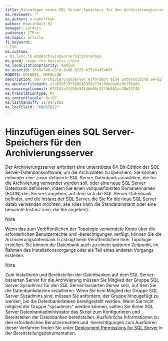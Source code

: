 ```yaml
---
title: Hinzufügen eines SQL Server-Speichers für den Archivierungsserver
ms.reviewer: ''
ms.author: v-mahoffman
author: HowlinWolf-92
manager: serdars
audience: ITPro
ms.topic: article
f1.keywords:
- CSH
ms.custom:
- ms.lync.tb.AddArchivingServerSqlStorePage
ms.prod: skype-for-business-itpro
ms.localizationpriority: medium
ms.assetid: 26e0a748-e31d-4c66-b225-b37e0a45408f
ROBOTS: NOINDEX, NOFOLLOW
description: Der Archivierungsserver erfordert eine unterstützte 64-Bit-Edition der SQL Server-Datenbanksoftware, um die Archivdaten zu speichern. Sie können entweder eine zuvor definierte SQL Server Datenbank auswählen, die für die Archivierung verwendet werden soll, oder eine neue SQL Server Datenbank definieren, indem Sie einen vollqualifizierten Domänennamen (FQDN) des Servers angeben, auf dem sich die SQL Server-Datenbank befindet, und die Instanz der SQL Server, die Sie für die neue SQL Server datab verwenden möchten. ase (dies kann die Standardinstanz oder eine benannte Instanz sein, die Sie angeben).
ms.openlocfilehash: a2a9785235586640350e774286bdae6c66156e80
ms.sourcegitcommit: 67324fe43f50c8414bb65c52f5b561ac30b52748
ms.translationtype: MT
ms.contentlocale: de-DE
ms.lasthandoff: 11/08/2021
ms.locfileid: "60857812"
---
```

# <a name="add-archiving-server-sql-server-store"></a>Hinzufügen eines SQL Server-Speichers für den Archivierungsserver

Der Archivierungsserver erfordert eine unterstützte 64-Bit-Edition der SQL Server-Datenbanksoftware, um die Archivdaten zu speichern. Sie können entweder eine zuvor definierte SQL Server Datenbank auswählen, die für die Archivierung verwendet werden soll, oder eine neue SQL Server Datenbank definieren, indem Sie einen vollqualifizierten Domänennamen (FQDN) des Servers angeben, auf dem sich die SQL Server-Datenbank befindet, und die Instanz der SQL Server, die Sie für die neue SQL Server datab verwenden möchten. ase (dies kann die Standardinstanz oder eine benannte Instanz sein, die Sie angeben).

> [!NOTE]
> Wenn das zum Veröffentlichen der Topologie verwendete Konto über die erforderlichen Benutzerrechte und -berechtigungen verfügt, können Sie die Archivierungsdatenbank (LcsLog) beim Veröffentlichen Ihrer Topologie erstellen. Sie können die Datenbank auch zu einem späteren Zeitpunkt, im Rahmen des Installationsvorgangs oder als Teil eines anderen Vorgangs erstellen.

> [!NOTE]
> Zum Installieren und Bereitstellen der Datenbanken auf dem SQL Server-basierten Server für die Archivierung müssen Sie Mitglied der Gruppe SQL Server Sysadmins für den SQL Server-basierten Server sein, auf dem Sie die Datenbankdateien installieren. Wenn Sie kein Mitglied der Gruppe SQL Server Sysadmins sind, müssen Sie anfordern, der Gruppe hinzugefügt zu werden, bis die Datenbankdateien bereitgestellt werden. Wenn Sie nicht mitglied der Gruppe "sysadmins" werden können, sollten Sie Ihrem SQL Server Datenbankadministrator das Skript zum Konfigurieren und Bereitstellen der Datenbanken bereitstellen. Ausführliche Informationen zu den erforderlichen Benutzerrechten und -berechtigungen zum Ausführen dieser Verfahren finden Sie unter [Deployment Permissions for SQL Server](/previous-versions/office/lync-server-2013/lync-server-2013-deployment-permissions-for-sql-server) in der Bereitstellungsdokumentation.
